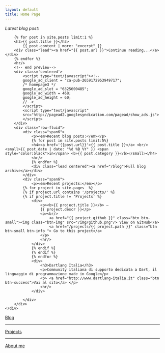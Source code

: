 ```yaml
---
layout: default
title: Home Page
---
```

<div id="desktopHome" class="hidden-phone">
	<div class="">
		<p><em>Latest blog post:</em></p>
		<!-- begin preview -->

		{% for post in site.posts limit:1 %}
		<h3>{{ post.title }}</h3>
			{{ post.content | more: "excerpt" }}
	    <div class="lead"><a href="{{ post.url }}">Continue reading...</a></div>
	    {% endfor %}
	    <hr/>
	    <!-- end preview-->
	    <div class='centered'>
	    	<script type="text/javascript"><!--
			google_ad_client = "ca-pub-2659172953949717";
			/* homepage3 */
			google_ad_slot = "6325600485";
			google_ad_width = 468;
			google_ad_height = 60;
			//-->
			</script>
			<script type="text/javascript"
			src="http://pagead2.googlesyndication.com/pagead/show_ads.js">
			</script>
		</div>
		<div class="row-fluid">
			<div class="span6">
				<p><em>Recent blog posts:</em></p>
				{% for post in site.posts limit:5%}
				<h4><a href='{{post.url}}'>{{ post.title }}</a> <br/><small>{{ post.date | date: "%d %B %Y" }} <span style="color:black">in</span> <b>{{ post.category }}</b></small></h4>
				<hr/>
				{% endfor %}
				<div class="lead centered"><a href="/blog">Full blog archive</a></div>
			</div>
			<div class="span6">
				<p><em>Recent projects:</em></p>
			{% for project in site.pages  %}
			{% if project.url contains '/projects/' %}
			{% if project.title != 'Projects' %}
				<div>
					<p><b>{{ project.title }}</b> — 
					{{ project.descr }}</p>
					<p><br/>
						<a href="{{ project.github }}" class="btn btn-small"><img class="btn-img" src="/img/github.png"/> View on GitHub</a>
						<a href="/projects/{{ project.path }}" class="btn btn-small btn-info "> Go to this project</a>
					</p>
					<hr/>
				</div>
				{% endif %}
				{% endif %}
				{% endfor %}
				<div>
					<h3>Dartlang Italia</h3>
					<p>Community italiana di supporto dedicata a Dart, il linguaggio di programmazione made in Google</p>
					<p> <a href="http://www.dartlang-italia.it" class="btn btn-success">Vai al sito</a> </p>
					<hr/>
				</div>

			</div>
		</div>
	</div>


</div>

<div id="mobileHome" class="hidden-desktop">
	<div class="lead">
		<div class="row"><a href="/blog" class="btn btn-large btn-block">Blog</a>
			<hr/>
		</div>
		<div class="row">
		<a href="/projects" class="btn btn-large btn-block">Projects</a>
		<hr/>
		</div>
		<div class="row">
		<a href="/about" class="btn btn-large btn-block">About me</a>
		</div>
	</div>
</div>